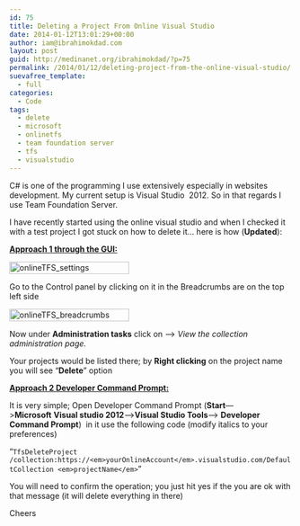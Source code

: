 ```yaml
---
id: 75
title: Deleting a Project From Online Visual Studio
date: 2014-01-12T13:01:29+00:00
author: iam@ibrahimokdad.com
layout: post
guid: http://medinanet.org/ibrahimokdad/?p=75
permalink: /2014/01/12/deleting-project-from-the-online-visual-studio/
suevafree_template:
  - full
categories:
  - Code
tags:
  - delete
  - microsoft
  - onlinetfs
  - team foundation server
  - tfs
  - visualstudio
---
```

C# is one of the programming I use extensively especially in websites development. My current setup is Visual Studio  2012. So in that regards I use Team Foundation Server.

I have recently started using the online visual studio and when I checked it with a test project I got stuck on how to delete it&#8230; here is how (**Updated**):

**<span style="text-decoration: underline;">Approach 1 through the GUI:</span>**

[<img class="alignnone size-full wp-image-77" alt="onlineTFS_settings" src="http://medinanet.org/ibrahimokdad/wp-content/uploads/2014/01/onlineTFS_settings.jpg" width="213" height="22" />](http://medinanet.org/ibrahimokdad/wp-content/uploads/2014/01/onlineTFS_settings.jpg)

Go to the Control panel by clicking on it in the Breadcrumbs are on the top left side

[<img class="alignnone size-full wp-image-76" alt="onlineTFS_breadcrumbs" src="http://medinanet.org/ibrahimokdad/wp-content/uploads/2014/01/onlineTFS_breadcrumbs.jpg" width="213" height="22" />](http://medinanet.org/ibrahimokdad/wp-content/uploads/2014/01/onlineTFS_breadcrumbs.jpg)

Now under **Administration tasks** click on &#8211;> _View the collection administration page._

Your projects would be listed there; by **Right clicking** on the project name you will see &#8220;**Delete**&#8221; option

<span style="text-decoration: underline;"><strong>Approach 2 Developer Command Prompt:</strong></span>

It is very simple; Open Developer Command Prompt (**Start**&#8212;>**Microsoft** **Visual studio 2012**&#8212;>**Visual Studio Tools**&#8212;> **Developer Command Prompt**)  in it use the following code (modify italics to your preferences)

&#8220;`TfsDeleteProject /collection:https://<em>yourOnlineAccount</em>.visualstudio.com/DefaultCollection <em>projectName</em>`&#8221;

You will need to confirm the operation; you just hit yes if the you are ok with that message (it will delete everything in there)

Cheers
